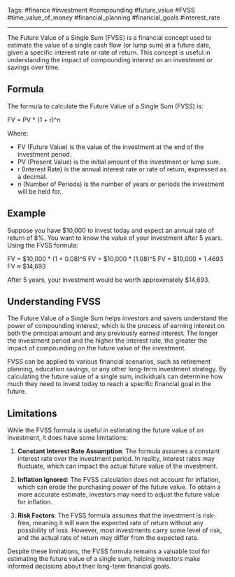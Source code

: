 Tags: #finance #investment #compounding #future_value #FVSS #time_value_of_money #financial_planning #financial_goals #interest_rate

---

The Future Value of a Single Sum (FVSS) is a financial concept used to estimate the value of a single cash flow (or lump sum) at a future date, given a specific interest rate or rate of return. This concept is useful in understanding the impact of compounding interest on an investment or savings over time.

## Formula

The formula to calculate the Future Value of a Single Sum (FVSS) is:

FV = PV * (1 + r)^n

Where:

-   FV (Future Value) is the value of the investment at the end of the investment period.
-   PV (Present Value) is the initial amount of the investment or lump sum.
-   r (Interest Rate) is the annual interest rate or rate of return, expressed as a decimal.
-   n (Number of Periods) is the number of years or periods the investment will be held for.

## Example

Suppose you have $10,000 to invest today and expect an annual rate of return of 8%. You want to know the value of your investment after 5 years. Using the FVSS formula:

FV = $10,000 * (1 + 0.08)^5 FV = $10,000 * (1.08)^5 FV = $10,000 * 1.4693 FV ≈ $14,693

After 5 years, your investment would be worth approximately $14,693.

## Understanding FVSS

The Future Value of a Single Sum helps investors and savers understand the power of compounding interest, which is the process of earning interest on both the principal amount and any previously earned interest. The longer the investment period and the higher the interest rate, the greater the impact of compounding on the future value of the investment.

FVSS can be applied to various financial scenarios, such as retirement planning, education savings, or any other long-term investment strategy. By calculating the future value of a single sum, individuals can determine how much they need to invest today to reach a specific financial goal in the future.

## Limitations

While the FVSS formula is useful in estimating the future value of an investment, it does have some limitations:

1.  **Constant Interest Rate Assumption**: The formula assumes a constant interest rate over the investment period. In reality, interest rates may fluctuate, which can impact the actual future value of the investment.
    
2.  **Inflation Ignored**: The FVSS calculation does not account for inflation, which can erode the purchasing power of the future value. To obtain a more accurate estimate, investors may need to adjust the future value for inflation.
    
3.  **Risk Factors**: The FVSS formula assumes that the investment is risk-free, meaning it will earn the expected rate of return without any possibility of loss. However, most investments carry some level of risk, and the actual rate of return may differ from the expected rate.
    

Despite these limitations, the FVSS formula remains a valuable tool for estimating the future value of a single sum, helping investors make informed decisions about their long-term financial goals.